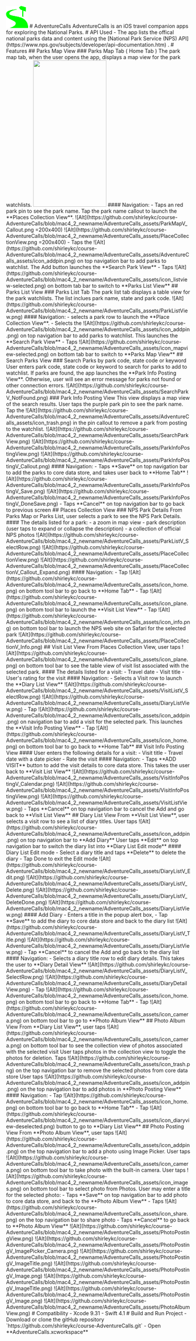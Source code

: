 <img src="https://github.com/shirleykc/course-AdventureCalls/blob/mac4_2_newname/AdventureCalls_assets/AdventureCalls_60.png" height="60" width="60">
#  AdventureCalls
AdventureCalls is an iOS travel companion apps for exploring the National Parks.  
# API Used
- The app lists the offical national parks data and content using the [National Park Service (NPS) API](https://www.nps.gov/subjects/developer/api-documentation.htm) .
# Features
## Parks Map View
### Parks Map Tab ( Home Tab )
The park map tab, when the user opens the app, displays a map view for the park watchlists.
<img src="/https://github.com/shirleykc/course-AdventureCalls/blob/mac4_2_newname/AdventureCalls_assets/ParkMapView.png" height="400" width="200">
#### Navigation:
- Taps an red park pin to see the park name.  Tap the park name callout to launch the **Places Collection View**.
![Alt](https://github.com/shirleykc/course-AdventureCalls/blob/mac4_2_newname/AdventureCalls_assets/ParkMapV_Callout.png =200x400) ![Alt](https://github.com/shirleykc/course-AdventureCalls/blob/mac4_2_newname/AdventureCalls_assets/PlaceCollectionView.png =200x400)
- Taps the ![Alt](https://github.com/shirleykc/course-AdventureCalls/blob/mac4_2_newname/AdventureCalls_assets/AdventureCalls_assets/icon_addpin.png) on top navigation bar to add parks to watchlist.  The Add button launches the **Search Park View**
- Taps ![Alt](https://github.com/shirleykc/course-AdventureCalls/blob/mac4_2_newname/AdventureCalls_assets/icon_listview-selected.png) on bottom tab bar to switch to **Parks List View**
## Parks List View
### Parks List Tab
The park list tab displays a table view for the park watchlists.   The list inclues park name, state and park code.
![Alt](https://github.com/shirleykc/course-AdventureCalls/blob/mac4_2_newname/AdventureCalls_assets/ParkListView.png)
#### Navigation:
- selects a park row to launch the **Place Collection View**.
- Selects the ![Alt](https://github.com/shirleykc/course-AdventureCalls/blob/mac4_2_newname/AdventureCalls_assets/icon_addpin.png) on top navigation bar to add parks to watchlist.  This launches the **Search Park View**
- Taps ![Alt](https://github.com/shirleykc/course-AdventureCalls/blob/mac4_2_newname/AdventureCalls_assets/icon_mapview-selected.png) on bottom tab bar to switch to **Parks Map View**
## Search Parks View
### Search Parks by park code, state code or keyword
User enters park code, state code or keyword to search for parks to add to watchlist.  If parks are found, the app launches the **Park Info Posting View**.  Otherwise, user will see an error message for parks not found or other connection errors.
![Alt](https://github.com/shirleykc/course-AdventureCalls/blob/mac4_2_newname/AdventureCalls_assets/SearchParkV_NotFound.png)
### Park Info Posting View
This view displays a map view of the search results.  User taps the purple park pin to see the park name.  Tap the ![Alt](https://github.com/shirleykc/course-AdventureCalls/blob/mac4_2_newname/AdventureCalls_assets/AdventureCalls_assets/icon_trash.png) in the pin callout to remove a park from posting to the watchlist.
![Alt](https://github.com/shirleykc/course-AdventureCalls/blob/mac4_2_newname/AdventureCalls_assets/SearchParkView.png) ![Alt](https://github.com/shirleykc/course-AdventureCalls/blob/mac4_2_newname/AdventureCalls_assets/ParkInfoPostingView.png) ![Alt](https://github.com/shirleykc/course-AdventureCalls/blob/mac4_2_newname/AdventureCalls_assets/ParkInfoPostingV_Callout.png) 
#### Navigation:
- Taps **Save** on top navigation bar to add the parks to core data store, and takes user back to **Home Tab**
![Alt](https://github.com/shirleykc/course-AdventureCalls/blob/mac4_2_newname/AdventureCalls_assets/ParkInfoPostingV_Save.png) ![Alt](https://github.com/shirleykc/course-AdventureCalls/blob/mac4_2_newname/AdventureCalls_assets/ParkInfoPostingV_DoneSave.png)
- Taps **Cancel** on top navigation bar to go back to previous screen
## Places Collection View
### NPS Park Details
From Parks Map or Parks List, user selects a park to see the NPS Park Details.
#### The details listed for a park:
- a zoom in map view
- park description (user taps to expand or collapse the description)
- a collection of official NPS photos
![Alt](https://github.com/shirleykc/course-AdventureCalls/blob/mac4_2_newname/AdventureCalls_assets/ParkListV_SelectRow.png) ![Alt](https://github.com/shirleykc/course-AdventureCalls/blob/mac4_2_newname/AdventureCalls_assets/PlaceCollectionView.png) ![Alt](https://github.com/shirleykc/course-AdventureCalls/blob/mac4_2_newname/AdventureCalls_assets/PlaceCollectionV_Callout_Expand.png)
#### Navigation:
- Tap ![Alt](https://github.com/shirleykc/course-AdventureCalls/blob/mac4_2_newname/AdventureCalls_assets/icon_home.png) on bottom tool bar to go back to **Home Tab**
- Tap ![Alt](https://github.com/shirleykc/course-AdventureCalls/blob/mac4_2_newname/AdventureCalls_assets/icon_plane.png) on bottom tool bar to launch the **Visit List View**
- Tap ![Alt](https://github.com/shirleykc/course-AdventureCalls/blob/mac4_2_newname/AdventureCalls_assets/icon_info.png) on bottom tool bar to launch the NPS web site on Safari for the selected park
![Alt](https://github.com/shirleykc/course-AdventureCalls/blob/mac4_2_newname/AdventureCalls_assets/PlaceCollectionV_Info.png)
## Visit List View
From Places Collection View, user taps ![Alt](https://github.com/shirleykc/course-AdventureCalls/blob/mac4_2_newname/AdventureCalls_assets/icon_plane.png) on bottom tool bar to see the table view of visit list associated with the selected park.
#### The details listed for a visit:
- Travel date
- Visit title
- User's rating for the visit
#### Navigation:
- Selects a Visit row to launch the **Diary List View**
![Alt](https://github.com/shirleykc/course-AdventureCalls/blob/mac4_2_newname/AdventureCalls_assets/VisitListV_SelectRow.png) ![Alt](https://github.com/shirleykc/course-AdventureCalls/blob/mac4_2_newname/AdventureCalls_assets/DiaryListView.png)
- Tap ![Alt](https://github.com/shirleykc/course-AdventureCalls/blob/mac4_2_newname/AdventureCalls_assets/icon_addpin.png) on navigation bar to add a visit for the selected park.  This launches the **Visit Info Posting View** 
- Tap ![Alt](https://github.com/shirleykc/course-AdventureCalls/blob/mac4_2_newname/AdventureCalls_assets/icon_home.png) on bottom tool bar to go back to **Home Tab**
## Visit Info Posting View
#### User enters the following details for a visit:
- Visit title
- Travel date with a date picker
- Rate the visit 
#### Navigation:
- Taps **ADD VISIT** button to add the visit details to core data store.  This takes the user back to **Visit List View**
![Alt](https://github.com/shirleykc/course-AdventureCalls/blob/mac4_2_newname/AdventureCalls_assets/VisitInfoPostingV_Calendar.png) ![Alt](https://github.com/shirleykc/course-AdventureCalls/blob/mac4_2_newname/AdventureCalls_assets/VisitInfoPostingView.png) ![Alt](https://github.com/shirleykc/course-AdventureCalls/blob/mac4_2_newname/AdventureCalls_assets/VisitListView.png)
- Taps **Cancel** on top navigation bar to cancel the Add and go back to **Visit List View**
## Diary List View
From **Visit List View**, user selects a visit row to see a list of diary titles.
User taps ![Alt](https://github.com/shirleykc/course-AdventureCalls/blob/mac4_2_newname/AdventureCalls_assets/icon_addpin.png) on top navigation bar to **Add Diary**
User taps **Edit** on top navigation bar to switch the diary list into **Diary List Edit mode**
#### Diary List Edit mode
- Select a diary title and taps **Delete** to delete the diary
- Tap Done to exit the Edit mode
![Alt](https://github.com/shirleykc/course-AdventureCalls/blob/mac4_2_newname/AdventureCalls_assets/DiaryListV_Edit.png) ![Alt](https://github.com/shirleykc/course-AdventureCalls/blob/mac4_2_newname/AdventureCalls_assets/DiaryListV_Delete.png) ![Alt](https://github.com/shirleykc/course-AdventureCalls/blob/mac4_2_newname/AdventureCalls_assets/DiaryListV_DeleteDone.png) ![Alt](https://github.com/shirleykc/course-AdventureCalls/blob/mac4_2_newname/AdventureCalls_assets/DiaryListView.png)
#### Add Diary
- Enters a title in the popup alert box, 
- Tap **Save** to add the diary to core data store and back to the diary list
![Alt](https://github.com/shirleykc/course-AdventureCalls/blob/mac4_2_newname/AdventureCalls_assets/DiaryListV_Title.png) ![Alt](https://github.com/shirleykc/course-AdventureCalls/blob/mac4_2_newname/AdventureCalls_assets/DiaryListView.png)
- Tap **Cancel** to cancel the Add and go back to the diary list
#### Navigation:
- Selects a diary title row to edit diary details.  This takes the user to **Diary Detail View**
![Alt](https://github.com/shirleykc/course-AdventureCalls/blob/mac4_2_newname/AdventureCalls_assets/DiaryListV_SelectRow.png) ![Alt](https://github.com/shirleykc/course-AdventureCalls/blob/mac4_2_newname/AdventureCalls_assets/DiaryDetailView.png)
- Tap ![Alt](https://github.com/shirleykc/course-AdventureCalls/blob/mac4_2_newname/AdventureCalls_assets/icon_home.png) on bottom tool bar to go back to **Home Tab**
- Tap ![Alt](https://github.com/shirleykc/course-AdventureCalls/blob/mac4_2_newname/AdventureCalls_assets/icon_camera.png) on bottom tool bar to go to **Photo Album View**
## Photo Album View
From **Diary List View**, user taps ![Alt](https://github.com/shirleykc/course-AdventureCalls/blob/mac4_2_newname/AdventureCalls_assets/icon_camera.png) on bottom tool bar to see the collection view of photos associated with the selected visit  
User taps photos in the collection view to toggle the photos for deletion.  Taps ![Alt](https://github.com/shirleykc/course-AdventureCalls/blob/mac4_2_newname/AdventureCalls_assets/icon_trash.png) on the top navigation bar to remove the selected photos from core data store
User taps ![Alt](https://github.com/shirleykc/course-AdventureCalls/blob/mac4_2_newname/AdventureCalls_assets/icon_addpin.png) on the top navigation bar to add photos in **Photo Posting View**
#### Navigation:
- Tap ![Alt](https://github.com/shirleykc/course-AdventureCalls/blob/mac4_2_newname/AdventureCalls_assets/icon_home.png) on bottom tool bar to go back to **Home Tab**
- Tap ![Alt](https://github.com/shirleykc/course-AdventureCalls/blob/mac4_2_newname/AdventureCalls_assets/icon_diaryview-deselected.png) button to go to **Diary List View**
## Photo Posting View
From **Photo Album View**, user taps ![Alt](https://github.com/shirleykc/course-AdventureCalls/blob/mac4_2_newname/AdventureCalls_assets/icon_addpin.png) on the top navigation bar to add a photo using Image Picker.
User taps ![Alt](https://github.com/shirleykc/course-AdventureCalls/blob/mac4_2_newname/AdventureCalls_assets/icon_camera.png) on bottom tool bar to take photo with the built-in camera.
User taps ![Alt](https://github.com/shirleykc/course-AdventureCalls/blob/mac4_2_newname/AdventureCalls_assets/icon_images.png) on bottom tool bar to select photo from Photos.
User may enter a title for the selected photo:
- Taps **Save** on top navigation bar to add photo to core data store, and back to the **Photo Album View**
- Taps ![Alt](https://github.com/shirleykc/course-AdventureCalls/blob/mac4_2_newname/AdventureCalls_assets/icon_share.png) on the top navigation bar to share photo
- Taps **Cancel** to go back to **Photo Album View**
![Alt](https://github.com/shirleykc/course-AdventureCalls/blob/mac4_2_newname/AdventureCalls_assets/PhotoPostingView.png) ![Alt](https://github.com/shirleykc/course-AdventureCalls/blob/mac4_2_newname/AdventureCalls_assets/PhotoPostingV_ImagePicker_Camera.png)
![Alt](https://github.com/shirleykc/course-AdventureCalls/blob/mac4_2_newname/AdventureCalls_assets/PhotoPostingV_ImageTitle.png) ![Alt](https://github.com/shirleykc/course-AdventureCalls/blob/mac4_2_newname/AdventureCalls_assets/PhotoPostingV_Image.png) ![Alt](https://github.com/shirleykc/course-AdventureCalls/blob/mac4_2_newname/AdventureCalls_assets/PhotoPostingV_ImageTitle.png) ![Alt](https://github.com/shirleykc/course-AdventureCalls/blob/mac4_2_newname/AdventureCalls_assets/PhotoPostingV_Image.png) ![Alt](https://github.com/shirleykc/course-AdventureCalls/blob/mac4_2_newname/AdventureCalls_assets/PhotoAlbumView.png)
# Compatibility
- Xcode 9.31
- Swift 4.1
# Build and Run Project
- Download or clone the gitHub repository `https://github.com/shirleykc/course-AdventureCalls.git`
- Open **AdventureCalls.xcworkspace**











